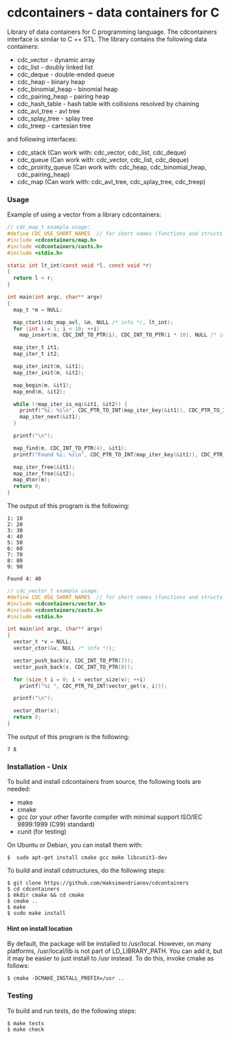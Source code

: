# cdcontainers - data containers for C

Library of data containers for C programming language. The cdcontainers interface is similar to C ++ STL.
The library contains the following data containers:
* cdc_vector - dynamic array
* cdc_list - doubly linked list
* cdc_deque - double-ended queue
* cdc_heap - binary heap
* cdc_binomial_heap - binomial heap 
* cdc_pairing_heap - pairing heap 
* cdc_hash_table - hash table with collisions resolved by chaining
* cdc_avl_tree - avl tree
* cdc_splay_tree - splay tree
* cdc_treep - сartesian tree

and following interfaces:
* cdc_stack (Can work with: cdc_vector, cdc_list, cdc_deque)
* cdc_queue (Can work with: cdc_vector, cdc_list, cdc_deque)
* cdc_proirity_queue (Can work with: cdc_heap, cdc_binomial_heap, cdc_pairing_heap)
* cdc_map (Can work with: cdc_avl_tree, cdc_splay_tree, cdc_treep)

### Usage

Example of using a vector from a library cdcontainers:

```c
// cdc_map_t example usage:
#define CDC_USE_SHORT_NAMES  // for short names (functions and structs without prefix cdc_*)
#include <cdcontainers/map.h>
#include <cdcontainers/casts.h>
#include <stdio.h>

static int lt_int(const void *l, const void *r)
{
  return l < r;
}

int main(int argc, char** argv)
{
  map_t *m = NULL;

  map_ctor1(cdc_map_avl, &m, NULL /* info */, lt_int);
  for (int i = 1; i < 10; ++i)
    map_insert(m, CDC_INT_TO_PTR(i), CDC_INT_TO_PTR(i * 10), NULL /* it */, NULL /* inserted */);

  map_iter_t it1;
  map_iter_t it2;

  map_iter_init(m, &it1);
  map_iter_init(m, &it2);

  map_begin(m, &it1);
  map_end(m, &it2);

  while (!map_iter_is_eq(&it1, &it2)) {
    printf("%i: %i\n", CDC_PTR_TO_INT(map_iter_key(&it1)), CDC_PTR_TO_INT(map_iter_value(&it1)));
    map_iter_next(&it1);
  }

  printf("\n");

  map_find(m, CDC_INT_TO_PTR(4), &it1);
  printf("Found %i: %i\n", CDC_PTR_TO_INT(map_iter_key(&it1)), CDC_PTR_TO_INT(map_iter_value(&it1)));

  map_iter_free(&it1);
  map_iter_free(&it2);
  map_dtor(m);
  return 0;
}
```
The output of this program is the following:
```
1: 10
2: 20
3: 30
4: 40
5: 50
6: 60
7: 70
8: 80
9: 90

Found 4: 40
```

```c
// cdc_vector_t example usage:
#define CDC_USE_SHORT_NAMES  // for short names (functions and structs without prefix cdc_*)
#include <cdcontainers/vector.h>
#include <cdcontainers/casts.h>
#include <stdio.h>

int main(int argc, char** argv)
{
  vector_t *v = NULL;
  vector_ctor(&v, NULL /* info */);

  vector_push_back(v, CDC_INT_TO_PTR(7));
  vector_push_back(v, CDC_INT_TO_PTR(8));

  for (size_t i = 0; i < vector_size(v); ++i)
    printf("%i ", CDC_PTR_TO_INT(vector_get(v, i)));

  printf("\n");

  vector_dtor(v);
  return 0;
}
```

The output of this program is the following:
```
7 8
```

### Installation - Unix

To build and install cdcontainers from source, the following tools are needed:
* make
* cmake
* gcc (or your other favorite compiler with minimal support ISO/IEC 9899:1999 (C99) standard)
* cunit (for testing)

On Ubuntu or Debian, you can install them with:

    $  sudo apt-get install cmake gcc make libcunit1-dev

To build and install cdstructures, do the following steps:

    $ git clone https://github.com/maksimandrianov/cdcontainers
    $ cd cdcontainers
    $ mkdir cmake && cd cmake
    $ cmake ..
    $ make
    $ sudo make install

#### Hint on install location

By default, the package will be installed to /usr/local. However, on many platforms, /usr/local/lib is not part of LD_LIBRARY_PATH. You can add it, but it may be easier to just install to /usr instead. To do this, invoke cmake as follows:

    $ cmake -DCMAKE_INSTALL_PREFIX=/usr ..

### Testing

To build and run tests, do the following steps:

    $ make tests
    $ make check


